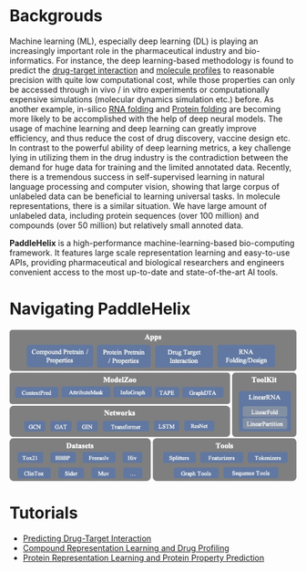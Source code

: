 # Backgrouds

Machine learning (ML), especially deep learning (DL) is playing an increasingly important role in the pharmaceutical industry and bio-informatics. For instance, the deep learning-based methodology is found to predict the [drug-target interaction](https://www.researchgate.net/publication/334088358_GraphDTA_prediction_of_drug-target_binding_affinity_using_graph_convolutional_networks) and [molecule profiles](https://pubmed.ncbi.nlm.nih.gov/30165565/) to reasonable precision with quite low computational cost, while those properties can only be accessed through in vivo / in vitro experiments or computationally expensive simulations (molecular dynamics simulation etc.) before. As another example, in-silico [RNA folding](https://www.researchgate.net/publication/344954534_LinearFold_Linear-Time_Prediction_of_RNA_Secondary_Structures) and [Protein folding](https://www.researchgate.net/publication/338619491_Improved_protein_structure_prediction_using_potentials_from_deep_learning) are becoming more likely to be accomplished with the help of deep neural models. The usage of machine learning and deep learning can greatly improve efficiency, and thus reduce the cost of drug discovery, vaccine design etc. In contrast to the powerful ability of deep learning metrics, a key challenge lying in utilizing them in the drug industry is the contradiction between the demand for huge data for training and the limited annotated data. Recently, there is a tremendous success in self-supervised learning in natural language processing and computer vision, showing that large corpus of unlabeled data can be beneficial to learning universal tasks. In molecule representations, there is a similar situation. We have large amount of unlabeled data, including protein sequences (over 100 million) and compounds (over 50 million) but relatively small annoted data.

**PaddleHelix** is a high-performance machine-learning-based bio-computing framework. It features large scale representation learning and easy-to-use APIs, providing pharmaceutical and biological researchers and engineers convenient access to the most up-to-date and state-of-the-art AI tools.

# Navigating PaddleHelix
<p align="center">
<img src="../.github/PaddleHelix_Structure.jpg" align="middle"
</p>

# Tutorials
* [Predicting Drug-Target Interaction](drug_target_interaction_tutorial.ipynb)
* [Compound Representation Learning and Drug Profiling](compound_property_prediction_tutorial.ipynb)
* [Protein Representation Learning and Protein Property Prediction](protein_pretrain_and_property_prediction_tutorial.ipynb)


